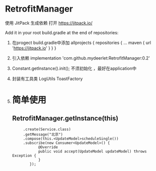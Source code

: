 # RetrofitManager


使用 JitPack 生成依赖
打开 https://jitpack.io/

Add it in your root build.gradle at the end of repositories:

1.  在progect build.gradle中添加
    allprojects {
      repositories {
        ...
        maven { url 'https://jitpack.io' }
      }
    }
    
2. 引入依赖
   implementation 'com.github.mydeerlet:RetrofitManager:0.2'

3. Constant.getInstance().init(); 不须初始化 ，最好在application中
4. 封装有工具类 LogUtils  ToastFactory

4.  # 简单使用  
    ## RetrofitManager.getInstance(this)
             .create(Service.class)
             .getMessage("北京")
             .compose(this.<UpdateModel>scheduleSingle())
             .subscribe(new Consumer<UpdateModel>() {
                    @Override
                    public void accept(UpdateModel updateModel) throws Exception {
                    }
                });

